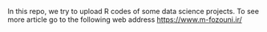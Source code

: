 In this repo, we try to upload R codes of some data science projects. To see more article go to the following web address 
https://www.m-fozouni.ir/
